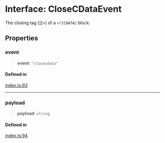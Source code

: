 # Interface: CloseCDataEvent

The closing tag (]]>) of a `<![CDATA[` block.

## Properties

### event

> **event**: `"closecdata"`

#### Defined in

[index.ts:93](https://github.com/johnsonjo4531/xml-to-json-webstream/blob/4a6d5ede6d5de55bf286a795f124a9d92e4f5239/src/index.ts#L93)

***

### payload

> **payload**: `string`

#### Defined in

[index.ts:94](https://github.com/johnsonjo4531/xml-to-json-webstream/blob/4a6d5ede6d5de55bf286a795f124a9d92e4f5239/src/index.ts#L94)
